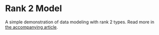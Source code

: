 # Rank 2 Model

A simple demonstration of data modeling with rank 2 types. Read more in [the accompanying article](https://identicalsnowflake.github.io/Rank2Modeling.html).
